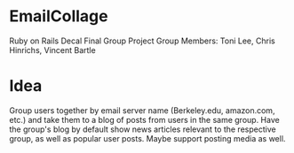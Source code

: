 # EmailCollage
Ruby on Rails Decal Final Group Project
Group Members: Toni Lee, Chris Hinrichs, Vincent Bartle

# Idea

Group users together by email server name (Berkeley.edu, amazon.com, etc.) and take them to a blog of posts from users in the same group. Have the group's blog by default show news articles relevant to the respective group, as well as popular user posts. Maybe support posting media as well. 

